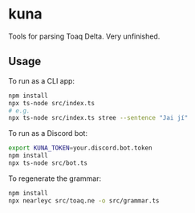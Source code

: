 # kuna
Tools for parsing Toaq Delta. Very unfinished.

## Usage

To run as a CLI app:
```sh
npm install
npx ts-node src/index.ts
# e.g.
npx ts-node src/index.ts stree --sentence "Jai jí"
```

To run as a Discord bot:
```sh
export KUNA_TOKEN=your.discord.bot.token
npm install
npx ts-node src/bot.ts
```

To regenerate the grammar:
```sh
npm install
npx nearleyc src/toaq.ne -o src/grammar.ts
```

